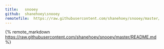 ```yaml
---
title:   snooey
github:  shanehoey\snooey
remotefile:  https://raw.githubusercontent.com/shanehoey/snooey/master/README.md
---
```

{% remote_markdown https://raw.githubusercontent.com/shanehoey/snooey/master/README.md %} 